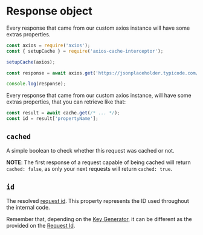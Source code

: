 # Response object

Every response that came from our custom axios instance will have some extras properties.

```js #runkit
const axios = require('axios');
const { setupCache } = require('axios-cache-interceptor');

setupCache(axios);

const response = await axios.get('https://jsonplaceholder.typicode.com/posts/1');

console.log(response);
```

Every response that came from our custom axios instance, will have some extras properties,
that you can retrieve like that:

```js
const result = await cache.get(/* ... */);
const id = result['propertyName'];
```

## `cached`

A simple boolean to check whether this request was cached or not.

**NOTE**: The first response of a request capable of being cached will return
`cached: false`, as only your next requests will return `cached: true`.

## `id`

The resolved [request id](../guide/request-id.md). This property represents the ID used
throughout the internal code.

Remember that, depending on the
[Key Generator](../guide/request-id.md#custom-generator), it can be different as the
provided on the [Request Id](../guide/request-id.md).
